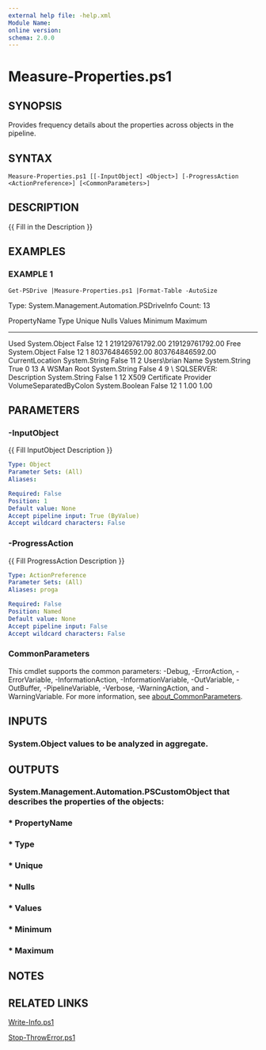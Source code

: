 ```yaml
---
external help file: -help.xml
Module Name:
online version:
schema: 2.0.0
---
```


# Measure-Properties.ps1

## SYNOPSIS
Provides frequency details about the properties across objects in the pipeline.

## SYNTAX

```
Measure-Properties.ps1 [[-InputObject] <Object>] [-ProgressAction <ActionPreference>] [<CommonParameters>]
```

## DESCRIPTION
{{ Fill in the Description }}

## EXAMPLES

### EXAMPLE 1
```
Get-PSDrive |Measure-Properties.ps1 |Format-Table -AutoSize
```

Type: System.Management.Automation.PSDriveInfo
Count: 13

PropertyName           Type           Unique Nulls Values         Minimum                   Maximum
------------           ----           ------ ----- ------         -------                   -------
Used                   System.Object   False    12      1 219129761792.00           219129761792.00
Free                   System.Object   False    12      1 803764846592.00           803764846592.00
CurrentLocation        System.String   False    11      2                               Users\brian
Name                   System.String    True     0     13               A                     WSMan
Root                   System.String   False     4      9               \               SQLSERVER:\
Description            System.String   False     1     12                 X509 Certificate Provider
VolumeSeparatedByColon System.Boolean  False    12      1            1.00                      1.00

## PARAMETERS

### -InputObject
{{ Fill InputObject Description }}

```yaml
Type: Object
Parameter Sets: (All)
Aliases:

Required: False
Position: 1
Default value: None
Accept pipeline input: True (ByValue)
Accept wildcard characters: False
```

### -ProgressAction
{{ Fill ProgressAction Description }}

```yaml
Type: ActionPreference
Parameter Sets: (All)
Aliases: proga

Required: False
Position: Named
Default value: None
Accept pipeline input: False
Accept wildcard characters: False
```

### CommonParameters
This cmdlet supports the common parameters: -Debug, -ErrorAction, -ErrorVariable, -InformationAction, -InformationVariable, -OutVariable, -OutBuffer, -PipelineVariable, -Verbose, -WarningAction, and -WarningVariable. For more information, see [about_CommonParameters](http://go.microsoft.com/fwlink/?LinkID=113216).

## INPUTS

### System.Object values to be analyzed in aggregate.
## OUTPUTS

### System.Management.Automation.PSCustomObject that describes the properties of the objects:
### * PropertyName
### * Type
### * Unique
### * Nulls
### * Values
### * Minimum
### * Maximum
## NOTES

## RELATED LINKS

[Write-Info.ps1]()

[Stop-ThrowError.ps1]()

